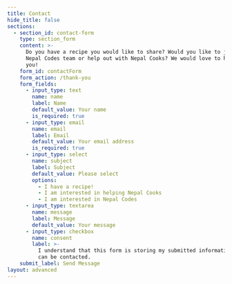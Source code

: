 ```yaml
---
title: Contact
hide_title: false
sections:
  - section_id: contact-form
    type: section_form
    content: >-
      Do you have a recipe you would like to share? Would you like to join the
      Nepal Codes team or help out with Nepal Cooks? We would love to hear from
      you!
    form_id: contactForm
    form_action: /thank-you
    form_fields:
      - input_type: text
        name: name
        label: Name
        default_value: Your name
        is_required: true
      - input_type: email
        name: email
        label: Email
        default_value: Your email address
        is_required: true
      - input_type: select
        name: subject
        label: Subject
        default_value: Please select
        options:
          - I have a recipe!
          - I am interested in helping Nepal Cooks
          - I am interested in Nepal Codes
      - input_type: textarea
        name: message
        label: Message
        default_value: Your message
      - input_type: checkbox
        name: consent
        label: >-
          I understand that this form is storing my submitted information so I
          can be contacted.
    submit_label: Send Message
layout: advanced
---
```

